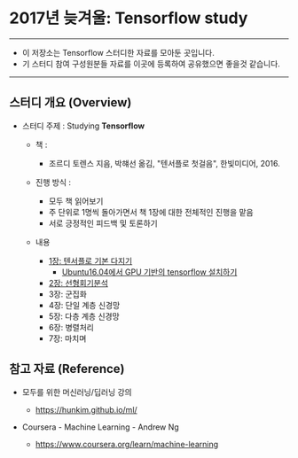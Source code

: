 # 2017년 늦겨울: Tensorflow study

*****************************************************************

* 이 저장소는 Tensorflow 스터디한 자료를 모아둔 곳입니다.
* 기 스터디 참여 구성원분들 자료를 이곳에 등록하여 공유했으면 좋을것 같습니다.

*****************************************************************

## 스터디 개요 (Overview)

* 스터디 주제 : Studying __Tensorflow__

  * 책 :
    * 조르디 토렌스 지음, 박햬선 옮김, "텐서플로 첫걸음", 한빛미디어, 2016.

  * 진행 방식 :
    * 모두 책 읽어보기
    * 주 단위로 1명씩 돌아가면서 책 1장에 대한 전체적인 진행을 맡음
    * 서로 긍정적인 피드백 및 토론하기

  * 내용
    * [1장: 텐서플로 기본 다지기](docs/TensorFlow_intro.markdown)
      * [Ubuntu16.04에서 GPU 기반의 tensorflow 설치하기](docs/install_tensorflow_gpu_to_ubuntu16.04.markdown)
    * [2장: 선형회기분석](docs/Linear_Regression.markdown)
    * 3장: 군집화
    * 4장: 단일 계층 신경망
    * 5장: 다층 계층 신경망
    * 6장: 병렬처리
    * 7장: 마치며


## 참고 자료 (Reference)

* 모두를 위한 머신러닝/딥러닝 강의
  * https://hunkim.github.io/ml/

* Coursera - Machine Learning - Andrew Ng
  * https://www.coursera.org/learn/machine-learning


